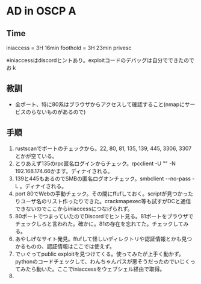 # AD in OSCP A
## Time
iniaccess = 3H 16min
foothold = 3H 23min
privesc

※iniaccessはdiscordヒントあり。exploitコードのデバッグは自分でできたのでおｋ

## 教訓
- 全ポート、特に80系はブラウザからアクセスして確認すること(nmapにサービスのらないものがあるので)

## 手順
1. rustscanでポートのチェックから。22, 80, 81, 135, 139, 445, 3306, 3307とかが空ている。
2. とりあえず135のrpc匿名ログインからチェック。rpcclient -U "" -N 192.168.174.66かます。ディナイされる。
3. 139と445もあるのでSMBの匿名ログオンチェック。smbclient --no-pass -L <IP>。ディナイされる。
4. port 80でWebの手動チェック。その間にffufしておく。scriptが見つかったりユーザ名のリスト作ったりできた。crackmapexec等も試すがDCと通信できないのでここからiniaccessにつなげられず。
5. 80ポートでつまっていたのでDiscordでヒント見る。81ポートをブラウザでチェックしろと言われた。確かに。81の存在を忘れてた。チェックしてみる。
6. あやしげなサイト発見。ffufして怪しいディレクトリや認証情報とかも見つかるものの、認証情報はここでは使えず。
7. でぃぐってpublic exploitを見つけてくる。使ってみたが上手く動かず。pythonのコードチェックして、わんちゃんパスが悪そうだったのでいじくってみたら動いた。ここでiniaccessをウェブシェル経由で取得。
8. 